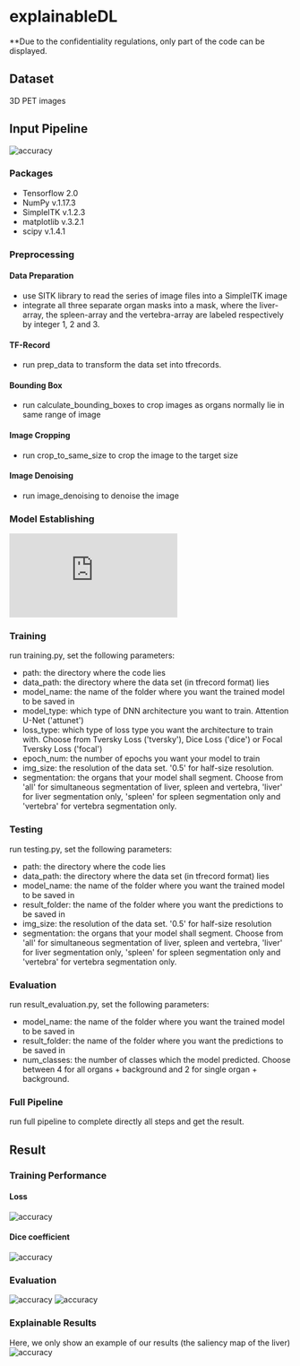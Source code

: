 # explainableDL
**Due to the confidentiality regulations, only part of the code can be displayed.
## Dataset
3D PET images
## Input Pipeline
![accuracy](https://github.com/Yii99/explainableDL/tree/main/fig/flow.png)
### Packages 
* Tensorflow 2.0
* NumPy v.1.17.3
* SimpleITK v.1.2.3
* matplotlib v.3.2.1
* scipy v.1.4.1
### Preprocessing
#### Data Preparation
* use SITK library  to read the series of image files into a SimpleITK image
* integrate all three separate organ masks into a mask, where the liver-array, the spleen-array and the vertebra-array are labeled respectively by integer 1, 2 and 3.
#### TF-Record
* run prep_data to transform the data set into tfrecords.
#### Bounding Box
* run calculate_bounding_boxes to crop images as organs normally lie in same range of image
#### Image Cropping
* run crop_to_same_size to crop the image to the target size
#### Image Denoising
* run image_denoising to denoise the image
### Model Establishing
![accuracy](https://github.com/Yii99/explainableDL/tree/main/fig/Att-Unet.pdf)
### Training
run training.py, set the following parameters:
* path: the directory where the code lies
* data_path: the directory where the data set (in tfrecord format) lies
* model_name: the name of the folder where you want the trained model to be saved in
* model_type: which type of DNN architecture you want to train. Attention U-Net ('attunet')
* loss_type: which type of loss type you want the architecture to train with. Choose from Tversky Loss ('tversky'), Dice Loss ('dice') or Focal Tversky Loss ('focal')
* epoch_num: the number of epochs you want your model to train
* img_size: the resolution of the data set. '0.5' for half-size resolution.
* segmentation: the organs that your model shall segment. Choose from 'all' for simultaneous segmentation of liver, spleen and vertebra, 'liver' for liver segmentation only, 'spleen' for spleen segmentation only and 'vertebra' for vertebra segmentation only.
### Testing
run testing.py, set the following parameters:
* path: the directory where the code lies
* data_path: the directory where the data set (in tfrecord format) lies
* model_name: the name of the folder where you want the trained model to be saved in
* result_folder: the name of the folder where you want the predictions to be saved in
* img_size: the resolution of the data set. '0.5' for half-size resolution
* segmentation: the organs that your model shall segment. Choose from 'all' for simultaneous segmentation of liver, spleen and vertebra, 'liver' for liver segmentation only, 'spleen' for spleen segmentation only and 'vertebra' for vertebra segmentation only.
### Evaluation
run result_evaluation.py, set the following parameters:
* model_name: the name of the folder where you want the trained model to be saved in
* result_folder: the name of the folder where you want the predictions to be saved in
* num_classes: the number of classes which the model predicted. Choose between 4 for all organs + background and 2 for single organ + background.
### Full Pipeline
run full pipeline to complete directly all steps and get the result.
## Result
### Training Performance
#### Loss
![accuracy](https://github.com/Yii99/explainableDL/tree/main/fig/loss.png)
#### Dice coefficient
![accuracy](https://github.com/Yii99/explainableDL/tree/main/fig/dc.png)
### Evaluation
![accuracy](https://github.com/Yii99/explainableDL/tree/main/fig/tcdc.png)
![accuracy](https://github.com/Yii99/explainableDL/tree/main/fig/cm.png)
### Explainable Results 
Here, we only show an example of our results (the saliency map of the liver)
![accuracy](https://github.com/Yii99/explainableDL/tree/main/fig/total_1.png)
